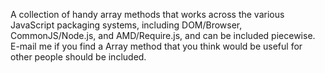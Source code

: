 A collection of handy array methods that works across the various JavaScript packaging systems, including DOM/Browser, CommonJS/Node.js, and AMD/Require.js, and can be included piecewise. E-mail me if you find a Array method that you think would be useful for other people should be included.
